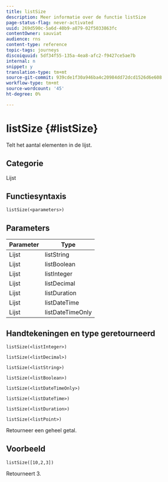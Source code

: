 ```yaml
---
title: listSize
description: Meer informatie over de functie listSize
page-status-flag: never-activated
uuid: 269d590c-5a6d-40b9-a879-02f5033863fc
contentOwner: sauviat
audience: rns
content-type: reference
topic-tags: journeys
discoiquuid: 5df34f55-135a-4ea8-afc2-f9427ce5ae7b
internal: n
snippet: y
translation-type: tm+mt
source-git-commit: 939cde1f30a946ba4c20984dd72dcd1526d6e608
workflow-type: tm+mt
source-wordcount: '45'
ht-degree: 0%

---
```



# listSize {#listSize}

Telt het aantal elementen in de lijst.

## Categorie

Lijst

## Functiesyntaxis

`listSize(<parameters>)`

## Parameters

| Parameter | Type |
|-----------|------------------|
| Lijst | listString |
| Lijst | listBoolean |
| Lijst | listInteger |
| Lijst | listDecimal |
| Lijst | listDuration |
| Lijst | listDateTime |
| Lijst | listDateTimeOnly |

## Handtekeningen en type geretourneerd

`listSize(<listInteger>)`

`listSize(<listDecimal>)`

`listSize(<listString>)`

`listSize(<listBoolean>)`

`listSize(<listDateTimeOnly>)`

`listSize(<listDateTime>)`

`listSize(<listDuration>)`

`listSize(<listPoint>)`

Retourneer een geheel getal.

## Voorbeeld

`listSize([10,2,3])`

Retourneert 3.
